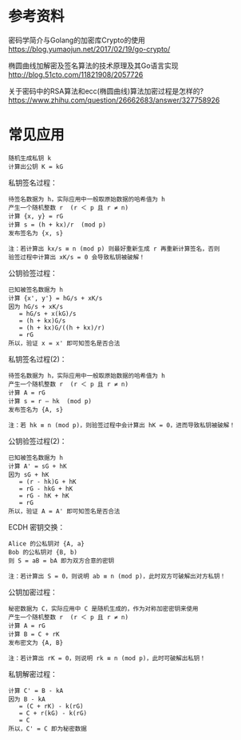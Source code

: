 # 参考资料

密码学简介与Golang的加密库Crypto的使用
https://blog.yumaojun.net/2017/02/19/go-crypto/

椭圆曲线加解密及签名算法的技术原理及其Go语言实现
http://blog.51cto.com/11821908/2057726

关于密码中的RSA算法和ecc(椭圆曲线)算法加密过程是怎样的?
https://www.zhihu.com/question/26662683/answer/327758926

# 常见应用

	随机生成私钥 k
	计算出公钥 K = kG

私钥签名过程：

	待签名数据为 h，实际应用中一般取原始数据的哈希值为 h
	产生一个随机整数 r  (r ＜ p 且 r ≠ n)
	计算 {x, y} = rG
	计算 s = (h + kx)/r  (mod p)
	发布签名为 {x, s}

	注：若计算出 kx/s ≡ n (mod p) 则最好重新生成 r 再重新计算签名，否则
	验签过程中计算出 xK/s = 0 会导致私钥被破解！

公钥验签过程：

	已知被签名数据为 h
	计算 {x', y'} = hG/s + xK/s
	因为 hG/s + xK/s
	   = hG/s + x(kG)/s
	   = (h + kx)G/s
	   = (h + kx)G/((h + kx)/r)
	   = rG
	所以，验证 x = x' 即可知签名是否合法

私钥签名过程(2)：

	待签名数据为 h，实际应用中一般取原始数据的哈希值为 h
	产生一个随机整数 r  (r ＜ p 且 r ≠ n)
	计算 A = rG
	计算 s = r – hk  (mod p)
	发布签名为 {A, s}

	注：若 hk ≡ n (mod p)，则验签过程中会计算出 hK = 0，进而导致私钥被破解！

公钥验签过程(2)：

	已知被签名数据为 h
	计算 A' = sG + hK
	因为 sG + hK
	   = (r - hk)G + hK
	   = rG - hkG + hK
	   = rG - hK + hK
	   = rG
	所以，验证 A = A' 即可知签名是否合法

ECDH 密钥交换：

	Alice 的公私钥对 {A, a}
	Bob 的公私钥对 {B, b)
	则 S = aB = bA 即为双方合意的密钥

	注：若计算出 S = 0，则说明 ab ≡ n (mod p)，此时双方可破解出对方私钥！

公钥加密过程：

	秘密数据为 C，实际应用中 C 是随机生成的，作为对称加密密钥来使用
	产生一个随机整数 r  (r ＜ p 且 r ≠ n)
	计算 A = rG
	计算 B = C + rK
	发布密文为 {A, B}

	注：若计算出 rK = 0，则说明 rk ≡ n (mod p)，此时可破解出私钥！

私钥解密过程：

	计算 C' = B - kA
	因为 B - kA
	   = (C + rK) - k(rG)
	   = C + r(kG) - k(rG)
	   = C
	所以，C' = C 即为秘密数据
